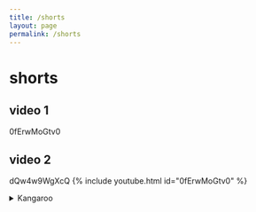 ```yaml
---
title: /shorts
layout: page
permalink: /shorts
---
```


# shorts
## video 1
0fErwMoGtv0

## video 2
dQw4w9WgXcQ
{% include youtube.html id="0fErwMoGtv0" %}

<details>
  <summary>Kangaroo</summary>
  {% include youtube.html id="0fErwMoGtv0" %}

<iframe src="https://www.youtube.com/embed/0fErwMoGtv0"
    width="560"
    height="315"
    frameborder="0"
    allowfullscreen>
</iframe>

<iframe width="560" height="315" src="https://www.youtube.com/embed/0fErwMoGtv0?si=Z-HOuKaoIlK_lCpu" title="YouTube video player" frameborder="0" allow="accelerometer; autoplay; clipboard-write; encrypted-media; gyroscope; picture-in-picture; web-share" referrerpolicy="strict-origin-when-cross-origin" allowfullscreen></iframe>

### Heading
  1. Foo
  2. Bar
     * Baz
     * Qux

  ### Some Javascript
  ```js
  function logSomething(something) {
    console.log('Something', something);
  }
  ```
</details>
